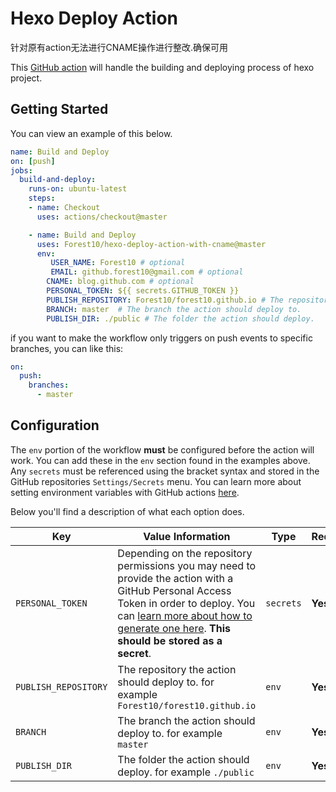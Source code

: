 # Hexo Deploy Action

针对原有action无法进行CNAME操作进行整改.确保可用


This [GitHub action](https://github.com/features/actions) will handle the building and deploying process of hexo project.

## Getting Started

You can view an example of this below.

```yml
name: Build and Deploy
on: [push]
jobs:
  build-and-deploy:
    runs-on: ubuntu-latest
    steps:
    - name: Checkout
      uses: actions/checkout@master

    - name: Build and Deploy
      uses: Forest10/hexo-deploy-action-with-cname@master
      env:
         USER_NAME: Forest10 # optional
         EMAIL: github.forest10@gmail.com # optional
        CNAME: blog.github.com # optional
        PERSONAL_TOKEN: ${{ secrets.GITHUB_TOKEN }}
        PUBLISH_REPOSITORY: Forest10/forest10.github.io # The repository the action should deploy to.
        BRANCH: master  # The branch the action should deploy to.
        PUBLISH_DIR: ./public # The folder the action should deploy.
```

if you want to make the workflow only triggers on push events to specific branches, you can like this: 

```yml
on:
  push:	
    branches:	
      - master
```

## Configuration

The `env` portion of the workflow **must** be configured before the action will work. You can add these in the `env` section found in the examples above. Any `secrets` must be referenced using the bracket syntax and stored in the GitHub repositories `Settings/Secrets` menu. You can learn more about setting environment variables with GitHub actions [here](https://help.github.com/en/articles/workflow-syntax-for-github-actions#jobsjob_idstepsenv).

Below you'll find a description of what each option does.

| Key  | Value Information | Type | Required |
| ------------- | ------------- | ------------- | ------------- |
| `PERSONAL_TOKEN`  | Depending on the repository permissions you may need to provide the action with a GitHub Personal Access Token in order to deploy. You can [learn more about how to generate one here](https://help.github.com/en/articles/creating-a-personal-access-token-for-the-command-line). **This should be stored as a secret**. | `secrets` | **Yes** |
| `PUBLISH_REPOSITORY`  | The repository the action should deploy to. for example `Forest10/forest10.github.io` | `env` | **Yes** |
| `BRANCH`  | The branch the action should deploy to. for example `master` | `env` | **Yes** |
| `PUBLISH_DIR`  | The folder the action should deploy. for example `./public`| `env` | **Yes** |

